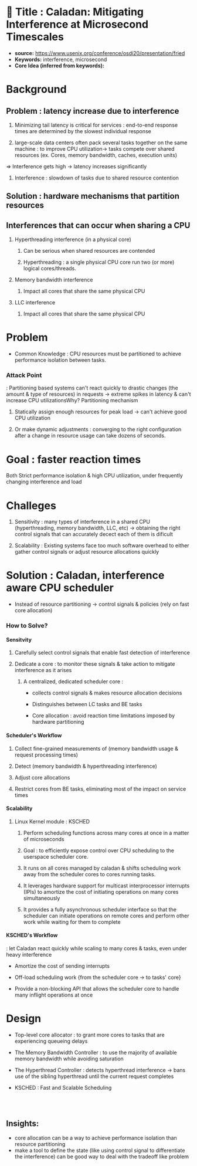 # 📄 Title : Caladan: Mitigating Interference at Microsecond Timescales
- **source:**   https://www.usenix.org/conference/osdi20/presentation/fried
- **Keywords:**  interference, microsecond
- **Core Idea (inferred from keywords):** 

Background
==========

Problem : latency increase due to interference
----------------------------------------------

1.  Minimizing tail latency is critical for services : end-to-end response times are determined by the slowest individual response
    
2.  large-scale data centers often pack several tasks together on the same machine : to improve CPU utilization-> tasks compete over shared resources (ex. Cores, memory bandwidth, caches, execution units)
    

\=> Interference gets high -> latency increases significantly

1.  Interference : slowdown of tasks due to shared resource contention
    

Solution : hardware mechanisms that partition resources
-------------------------------------------------------

Interferences that can occur when sharing a CPU
-----------------------------------------------

1.  Hyperthreading interference (in a physical core)
    
    1.  Can be serious when shared resources are contended
        
    2.  Hyperthreading : a single physical CPU core run two (or more) logical cores/threads.
        
2.  Memory bandwidth interference
    
    1.  Impact all cores that share the same physical CPU
        
3.  LLC interference
    
    1.  Impact all cores that share the same physical CPU
        

Problem
=======

*   Common Knowledge : CPU resources must be partitioned to achieve performance isolation between tasks.
    

### Attack Point

: Partitioning based systems can't react quickly to drastic changes (the amount & type of resources) in requests -> extreme spikes in latency & can't increase CPU utilizationsWhy? Partitioning mechanism

1.  Statically assign enough resources for peak load -> can't achieve good CPU utilization
    
2.  Or make dynamic adjustments : converging to the right configuration after a change in resource usage can take dozens of seconds.
    

Goal : faster reaction times
============================

Both Strict performance isolation & high CPU utilization, under frequently changing interference and load

Challeges
=========

1.  Sensitivity : many types of interference in a shared CPU (hyperthreading, memory bandwidth, LLC, etc) -> obtaining the right control signals that can accurately decect each of them is dificult
    
2.  Scalability : Existing systems face too much software overhead to either gather control signals or adjust resource allocations quickly
    

Solution : Caladan, interference aware CPU scheduler
====================================================

*   Instead of resource partitioning -> control signals & policies (rely on fast core allocation)
    

### How to Solve?

#### Sensitvity

1.  Carefully select control signals that enable fast detection of interference
    
2.  Dedicate a core : to monitor these signals & take action to mitigate interference as it arises
    
    1.  A centralized, dedicated scheduler core :
        
        *   collects control signals & makes resource allocation decisions
            
        *   Distinguishes between LC tasks and BE tasks
            
        *   Core allocation : avoid reaction time limitations imposed by hardware partitioning
            

#### Scheduler's Workflow

1.  Collect fine-grained measurements of (memory bandwidth usage & request processing times)
    
2.  Detect (memory bandwidth & hyperthreading interference)
    
3.  Adjust core allocations
    
4.  Restrict cores from BE tasks, eliminating most of the impact on service times
    

#### Scalability

1.  Linux Kernel module : KSCHED
    
    1.  Perform scheduling functions across many cores at once in a matter of microseconds
        
    2.  Goal : to efficiently expose control over CPU scheduling to the userspace scheduler core.
        
    3.  It runs on all cores managed by caladan & shifts scheduling work away from the scheduler cores to cores running tasks.
        
    4.  It leverages hardware support for multicast interprocessor interrupts (IPIs) to amortize the cost of initiating operations on many cores simultaneously
        
    5.  It provides a fully asynchronous scheduler interface so that the scheduler can initiate operations on remote cores and perform other work while waiting for them to complete
        

#### KSCHED's Workflow

: let Caladan react quickly while scaling to many cores & tasks, even under heavy interference

*   Amortize the cost of sending interrupts
    
*   Off-load scheduling work {from the scheduler core -> to tasks' core}
    
*   Provide a non-blocking API that allows the scheduler core to handle many inflight operations at once
    

Design
======

*   Top-level core allocator : to grant more cores to tasks that are experiencing queueing delays
    
*   The Memory Bandwidth Controller : to use the majority of available memory bandwidth while avoiding saturation
    
*   The Hyperthread Controller : detects hyperthread interference -> bans use of the sibling hyperthread until the current request completes
    
*   KSCHED : Fast and Scalable Scheduling



<br> <br>

## Insights: 
- core allocation can be a way to achieve performance isolation than resource partitioning
- make a tool to define the state (like using control signal to differentiate the interference) can be good way to deal with the tradeoff like problem



